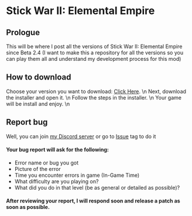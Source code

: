 # Stick War II: Elemental Empire

## Prologue
This will be where I post all the versions of Stick War II: Elemental Empire since Beta 2.4 (I want to make this a repository for all the versions so you can play them all and understand my development process for this mod)

## How to download

Choose your version you want to download: [Click Here](https://github.com/Minhbruh-Minhbip/Stick-War-II-Elemental-Empire/releases). \n Next, download the installer and open it. \n Follow the steps in the installer. \n Your game will be install and enjoy. \n

## Report bug

Well, you can join [my Discord server](https://discord.gg/JwcCeSGt6Z) or go to [Issue](https://github.com/Minhbruh-Minhbip/Stick-War-II-Elemental-Empire/issues) tag to do it

#### Your bug report will ask for the following:
- Error name or bug you got
- Picture of the error
- Time you encounter errors in game (In-Game Time)
- What difficulty are you playing on?
- What did you do in that level (be as general or detailed as possible)?

#### After reviewing your report, I will respond soon and release a patch as soon as possible.
